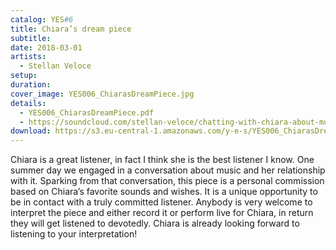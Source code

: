 ```yaml
---
catalog: YES#6
title: Chiara’s dream piece
subtitle:
date: 2018-03-01
artists:
  - Stellan Veloce
setup:
duration:
cover_image: YES006_ChiarasDreamPiece.jpg
details:
  - YES006_ChiarasDreamPiece.pdf
  - https://soundcloud.com/stellan-veloce/chatting-with-chiara-about-music
download: https://s3.eu-central-1.amazonaws.com/y-e-s/YES006_ChiarasDreamPiece.zip
---
```

Chiara is a great listener, in fact I think she is the best listener I know. One summer day we engaged in a conversation about music and her relationship with it. Sparking from that conversation, this piece is a personal commission based on Chiara’s favorite sounds and wishes. It is a unique opportunity to be in contact with a truly committed listener. Anybody is very welcome to interpret the piece and either record it or perform live for Chiara, in return they will get listened to devotedly. Chiara is already looking forward to listening to your interpretation!
